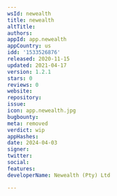 ```yaml
---
wsId: newealth
title: newealth
altTitle: 
authors: 
appId: app.newealth
appCountry: us
idd: '1533526876'
released: 2020-11-15
updated: 2021-04-17
version: 1.2.1
stars: 0
reviews: 0
website: 
repository: 
issue: 
icon: app.newealth.jpg
bugbounty: 
meta: removed
verdict: wip
appHashes: 
date: 2024-04-03
signer: 
twitter: 
social: 
features: 
developerName: Newealth (Pty) Ltd

---
```


